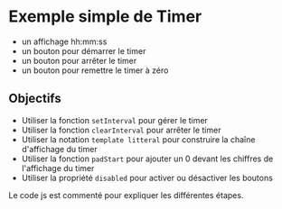 # Exemple simple de Timer
- un affichage hh:mm:ss
- un bouton pour démarrer le timer
- un bouton pour arrêter le timer
- un bouton pour remettre le timer à zéro

## Objectifs
- Utiliser la fonction `setInterval` pour gérer le timer
- Utiliser la fonction `clearInterval` pour arrêter le timer
- Utiliser la notation `template litteral` pour construire la chaîne d'affichage du timer
- Utiliser la fonction `padStart` pour ajouter un 0 devant les chiffres de l'affichage du timer
- Utiliser la propriété `disabled` pour activer ou désactiver les boutons

Le code js est commenté pour expliquer les différentes étapes.
